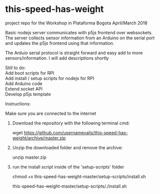 # this-speed-has-weight
project repo for the Workshop in Plataforma Bogota April/March 2018
<br>

Basic nodejs server communicates with p5js frontend over websockets. <br>
The server collects sensor information from an Arduino on the serial port and updates the p5js frontend using that information.<br>

The Arduio serial protocol is straight forward and easy add to more sensors/information. I will add descriptions shortly<br>

Still to do:<br>
Add boot scripts for RPI<br>
Add install / setup scripts for nodejs for RPI<br>
Add Arduino code<br>
Extend socket API<br>
Develop p5js template<br>


Instructions:

Make sure you are connected to the internet

1. Download the repository with the following terminal cmd:

      wget https://github.com/usernamevalis/this-speed-has-weight/archive/master.zip

2. Unzip the downloaded folder and remove the archive:

      unzip master.zip

3. run the install script inside of the 'setup-scripts' folder

      chmod +x this-speed-has-weight-master/setup-scripts/install.sh

      this-speed-has-weight-master/setup-scripts/./install.sh
